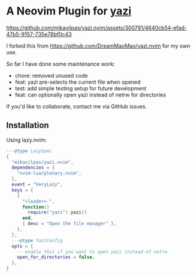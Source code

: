 # A Neovim Plugin for [yazi](https://github.com/sxyazi/yazi.git)

<https://github.com/mikavilpas/yazi.nvim/assets/300791/4640cb54-efad-47b5-9157-735e78bf0c43>

I forked this from <https://github.com/DreamMaoMao/yazi.nvim> for my own use.

So far I have done some maintenance work:

- chore: removed unused code
- feat: yazi pre-selects the current file when opened
- test: add simple testing setup for future development
- feat: can optionally open yazi instead of netrw for directories

If you'd like to collaborate, contact me via GitHub issues.

## Installation

Using lazy.nvim:

```lua
---@type LazySpec
{
  "mikavilpas/yazi.nvim",
  dependencies = {
    "nvim-lua/plenary.nvim",
  },
  event = "VeryLazy",
  keys = {
    {
      "<leader>-",
      function()
        require("yazi").yazi()
      end,
      { desc = "Open the file manager" },
    },
  },
  ---@type YaziConfig
  opts = {
    -- enable this if you want to open yazi instead of netrw
    open_for_directories = false,
  },
}
```
